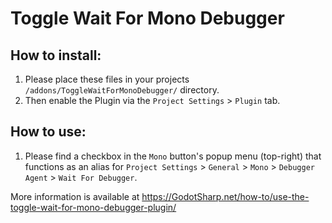 # Toggle Wait For Mono Debugger

## How to install:

 1. Please place these files in your projects `/addons/ToggleWaitForMonoDebugger/` directory.
 2. Then enable the Plugin via the `Project Settings` > `Plugin` tab.

## How to use:

 1. Please find a checkbox in the `Mono` button's popup menu (top-right) that functions as an alias for `Project Settings` > `General` > `Mono` > `Debugger Agent` > `Wait For Debugger`.

More information is available at https://GodotSharp.net/how-to/use-the-toggle-wait-for-mono-debugger-plugin/